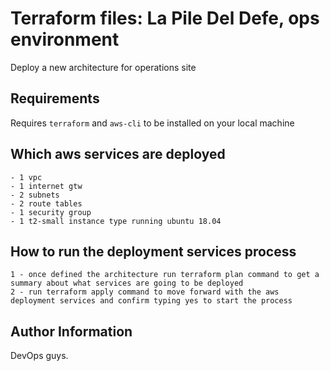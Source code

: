 # Terraform files: La Pile Del Defe, ops environment

Deploy a new architecture for operations site

## Requirements

Requires `terraform` and `aws-cli` to be installed on your local machine 

## Which aws services are deployed

```
- 1 vpc
- 1 internet gtw
- 2 subnets
- 2 route tables
- 1 security group
- 1 t2-small instance type running ubuntu 18.04
```

## How to run the deployment services process
```
1 - once defined the architecture run terraform plan command to get a summary about what services are going to be deployed
2 - run terraform apply command to move forward with the aws deployment services and confirm typing yes to start the process 
```

## Author Information

DevOps guys.

